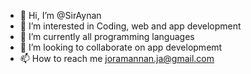 - 👋 Hi, I’m @SirAynan
- 👀 I’m interested in Coding, web and app development
- 🌱 I’m currently all programming languages
- 💞️ I’m looking to collaborate on app developmemt
- 📫 How to reach me joramannan.ja@gmail.com

<!---
SirAynan/SirAynan is a ✨ special ✨ repository because its `README.md` (this file) appears on your GitHub profile.
You can click the Preview link to take a look at your changes.
--->
